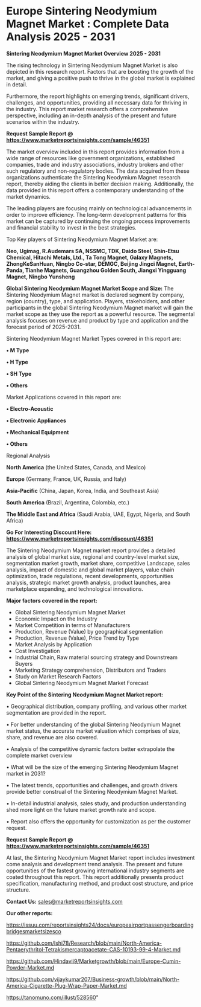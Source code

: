 # Europe Sintering Neodymium Magnet Market : Complete Data Analysis 2025 - 2031

<Strong> Sintering Neodymium Magnet Market Overview 2025 - 2031</strong>

The rising technology in Sintering Neodymium Magnet Market is also depicted in this research report. Factors that are boosting the growth of the market, and giving a positive push to thrive in the global market is explained in detail.

Furthermore, the report highlights on emerging trends, significant drivers, challenges, and opportunities, providing all necessary data for thriving in the industry. This report market research offers a comprehensive perspective, including an in-depth analysis of the present and future scenarios within the industry.

<strong>Request Sample Report @ <a href=https://www.marketreportsinsights.com/sample/46351>https://www.marketreportsinsights.com/sample/46351</a></strong>

The market overview included in this report provides information from a wide range of resources like government organizations, established companies, trade and industry associations, industry brokers and other such regulatory and non-regulatory bodies. The data acquired from these organizations authenticate the Sintering Neodymium Magnet research report, thereby aiding the clients in better decision making. Additionally, the data provided in this report offers a contemporary understanding of the market dynamics.

The leading players are focusing mainly on technological advancements in order to improve efficiency. The long-term development patterns for this market can be captured by continuing the ongoing process improvements and financial stability to invest in the best strategies.

Top Key players of Sintering Neodymium Magnet Market are:

<strong>Neo, Ugimag, R.Audemars SA, NSSMC, TDK, Daido Steel, Shin-Etsu Chemical, Hitachi Metals, Ltd., Ta Tong Magnet, Galaxy Magnets, ZhongKeSanHuan, Ningbo Co-star, DEMGC, Beijing Jingci Magnet, Earth-Panda, Tianhe Magnets, Guangzhou Golden South, Jiangxi Yingguang Magnet, Ningbo Yunsheng</strong>

<strong><b>Global Sintering Neodymium Magnet Market Scope and Size:</b></strong>
The Sintering Neodymium Magnet market is declared segment by company, region (country), type, and application. Players, stakeholders, and other participants in the global Sintering Neodymium Magnet market will gain the market scope as they use the report as a powerful resource. The segmental analysis focuses on revenue and product by type and application and the forecast period of 2025-2031.

Sintering Neodymium Magnet Market Types covered in this report are:

<strong>•  M Type

•  H Type

•  SH Type

•  Others</strong>

Market Applications covered in this report are:

<strong>•  Electro-Acoustic

•  Electronic Appliances

•  Mechanical Equipment

•  Others</strong> 

Regional Analysis

<strong>North America</strong> (the United States, Canada, and Mexico)

<strong>Europe</strong> (Germany, France, UK, Russia, and Italy)

<strong>Asia-Pacific</strong> (China, Japan, Korea, India, and Southeast Asia)

<strong>South America</strong> (Brazil, Argentina, Colombia, etc.)

<strong>The Middle East and Africa</strong> (Saudi Arabia, UAE, Egypt, Nigeria, and South Africa)

<strong>Go For Interesting Discount Here: <a href=https://www.marketreportsinsights.com/discount/46351>https://www.marketreportsinsights.com/discount/46351</a></strong>

The Sintering Neodymium Magnet market report provides a detailed analysis of global market size, regional and country-level market size, segmentation market growth, market share, competitive Landscape, sales analysis, impact of domestic and global market players, value chain optimization, trade regulations, recent developments, opportunities analysis, strategic market growth analysis, product launches, area marketplace expanding, and technological innovations.

<strong><b>Major factors covered in the report:</b></strong>
<ul>
  <li>Global Sintering Neodymium Magnet Market </li>
  <li>Economic Impact on the Industry</li>
  <li>Market Competition in terms of Manufacturers</li>
  <li>Production, Revenue (Value) by geographical segmentation</li>
  <li>Production, Revenue (Value), Price Trend by Type</li>
  <li>Market Analysis by Application</li>
  <li>Cost Investigation</li>
  <li>Industrial Chain, Raw material sourcing strategy and Downstream Buyers</li>
  <li>Marketing Strategy comprehension, Distributors and Traders</li>
  <li>Study on Market Research Factors</li>
  <li>Global Sintering Neodymium Magnet Market Forecast</li>
</ul>

<strong><b>Key Point of the Sintering Neodymium Magnet Market report:</b></strong>

• Geographical distribution, company profiling, and various other market segmentation are provided in the report.

• For better understanding of the global Sintering Neodymium Magnet market status, the accurate market valuation which comprises of size, share, and revenue are also covered.

• Analysis of the competitive dynamic factors better extrapolate the complete market overview

• What will be the size of the emerging Sintering Neodymium Magnet market in 2031?

• The latest trends, opportunities and challenges, and growth drivers provide better construal of the Sintering Neodymium Magnet Market.

• In-detail industrial analysis, sales study, and production understanding shed more light on the future market growth rate and scope.

• Report also offers the opportunity for customization as per the customer request.

<strong>Request Sample Report @ <a href=https://www.marketreportsinsights.com/sample/46351>https://www.marketreportsinsights.com/sample/46351</a></strong>

At last, the Sintering Neodymium Magnet Market report includes investment come analysis and development trend analysis. The present and future opportunities of the fastest growing international industry segments are coated throughout this report. This report additionally presents product specification, manufacturing method, and product cost structure, and price structure.

<strong>Contact Us:</strong>
sales@marketreportsinsights.com

<strong>Our other reports:</strong>

<a href=https://issuu.com/reportsinsights24/docs/europeairportpassengerboardingbridgesmarketsizesco>https://issuu.com/reportsinsights24/docs/europeairportpassengerboardingbridgesmarketsizesco</a>

<a href=https://github.com/Ishi78/Research/blob/main/North-America-Pentaerythritol-Tetrakismercaptoacetate-CAS-10193-99-4-Market.md>https://github.com/Ishi78/Research/blob/main/North-America-Pentaerythritol-Tetrakismercaptoacetate-CAS-10193-99-4-Market.md</a>

<a href=https://github.com/Hindavii9/Marketgrowth/blob/main/Europe-Cumin-Powder-Market.md>https://github.com/Hindavii9/Marketgrowth/blob/main/Europe-Cumin-Powder-Market.md</a>

<a href=https://github.com/vijaykumar207/Business-growth/blob/main/North-America-Cigarette-Plug-Wrap-Paper-Market.md>https://github.com/vijaykumar207/Business-growth/blob/main/North-America-Cigarette-Plug-Wrap-Paper-Market.md</a>

<a href=https://tanomuno.com/illust/528560>https://tanomuno.com/illust/528560</a>"
